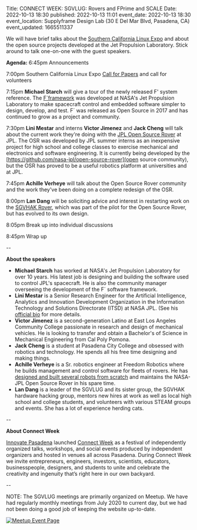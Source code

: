 Title: CONNECT WEEK: SGVLUG: Rovers and FPrime and SCALE
Date: 2022-10-13 18:30
published: 2022-10-13 11:01
event_date: 2022-10-13 18:30
event_location: Supplyframe Design Lab (30 E Del Mar Blvd, Pasadena, CA)
event_updated: 1665511337

We will have brief talks about the [Southern California Linux Expo](https://www.socallinuxexpo.org) and about the open source projects developed at the Jet Propulsion Laboratory. Stick around to talk one-on-one with the guest speakers.

**Agenda:**
6:45pm Announcements

7:00pm Southern California Linux Expo [Call for Papers](https://www.socallinuxexpo.org/scale/20x/cfp) and call for volunteers

7:15pm **Michael Starch** will give a tour of the newly released F' system reference. The [F´framework](https://nasa.github.io/fprime/) was developed at NASA's Jet Propulsion Laboratory to make spacecraft control and embedded software simpler to design, develop, and test. F´ was released as Open Source in 2017 and has continued to grow as a project and community.

7:30pm **Lini Mestar** and interns **Victor Jimenez** and **Jack Cheng** will talk about the current work they're doing with the [JPL Open Source Rover](https://opensourcerover.jpl.nasa.gov/) at JPL. The OSR was developed by JPL summer interns as an inexpensive project for high school and college classes to exercise mechanical and electronics and software engineering. It is currently being developed by the [https://github.com/nasa-jpl/open-source-rover](open source community), but the OSR has proved to be a useful robotics platform at universities and at JPL.

7:45pm **Achille Verheye** will talk about the Open Source Rover community and the work they've been doing on a complete redesign of the OSR.

8:00pm **Lan Dang** will be soliciting advice and interest in restarting work on the [SGVHAK Rover](https://bit.ly/sgvhak_rover), which was part of the pilot for the Open Source Rover, but has evolved to its own design.

8:05pm Break up into individual discussions

8:45pm Wrap up

--

**About the speakers** 

* **Michael Starch** has worked at NASA's Jet Propulsion Laboratory for over 10 years. His latest job is designing and building the software used to control JPL's spacecraft. He is also the community manager overseeing the development of the F´ software framework.
* **Lini Mestar** is a Senior Research Engineer for the Artificial Intelligence, Analytics and Innovation Development Organization in the Information Technology and Solutions Directorate (ITSD) at NASA JPL. (See his [official bio](https://scienceandtechnology.jpl.nasa.gov/lini-mestar) for more details.
* **Victor Jimenez** is a second-generation Latino at East Los Angeles Community College passionate in research and design of mechanical vehicles. He is looking to transfer and obtain a Bachelor's of Science in Mechanical Engineering from Cal Poly Pomona.
* **Jack Cheng** is a student at Pasadena City College and obsessed with robotics and technology. He spends all his free time designing and making things.
* **Achille Verheye** is a Sr. robotics engineer at Freedom Robotics where he builds management and control software for fleets of rovers. He has [designed and built several robots from scratch](http://achille.fyi/) and maintains the NASA-JPL Open Source Rover in his spare time.
* **Lan Dang**  is a leader of the SGVLUG and its sister group, the SGVHAK hardware hacking group, mentors new hires at work as well as local high school and college students, and volunteers with various STEAM groups and events. She has a lot of experience herding cats.


--


**About Connect Week**

[Innovate Pasadena](https://www.innovatepasadena.org/) launched [Connect Week](https://www.connectpasadena.com/) as a festival of independently organized talks, workshops, and social events produced by independent organizers and hosted in venues all across Pasadena. During Connect Week we invite entrepreneurs, engineers, investors, scientists, educators, businesspeople, designers, and students to unite and celebrate the creativity and ingenuity that’s right here in our own backyard.


--

NOTE: The SGVLUG meetings are primarily organized on Meetup.  We have had regularly monthly meetings from July 2020 to current day, but we had not been doing a good job of keeping the website up-to-date.

[ ![Meetup Event Page]({filename}/images/meetup_logo_45.png) ](https://www.meetup.com/sgvtech/events/zvpphlydcnbrb/)

